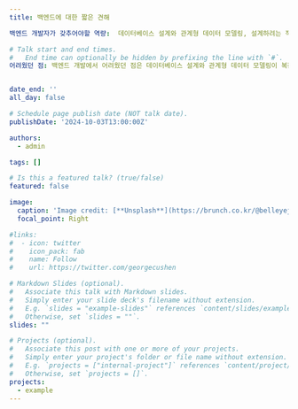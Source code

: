 ```yaml
---
title: 백엔드에 대한 짧은 견해

백엔드 개발자가 갖추어야할 역량:  데이터베이스 설계와 관계형 데이터 모델링, 설계하려는 작업에 따라 클라이언트의 요구 사항을 충족하면서도 효율적이고 일관된 엔드포인트를 만들기, 사용자 인증과 데이터 보호를 위한 보안 취약점을 예방하고  계속해서 변화하는 보안 트렌드에 따라기, 높은 트래픽 상황에서도 안정적인 성능을 유지하기 위해 서버를 최적화하고 스케일링 등을 할 줄 알아야한다. 

# Talk start and end times.
#   End time can optionally be hidden by prefixing the line with `#`.
어려웠던 점: 백엔드 개발에서 어려웠던 점은 데이터베이스 설계와 관계형 데이터 모델링이 복잡해 적절한 구조를 정의하는 것이 힘들었던 것 같다. 또한, RESTful API를 설계할 때 클라이언트의 요구 사항을 충족하면서도 효율적이고 일관된 엔드포인트를 만드는 것이 까다롭고, 다양한 오류를 적절히 처리하며 사용자에게 이해하기 쉬운 메시지를 제공하는 것도 어려웠던 것 같다. 더불어 사용자 인증과 데이터 보호를 위한 보안 취약점을 예방하는 것이 어렵고, 높은 트래픽 상황에서도 안정적인 성능을 유지하기 위해 서버를 최적화하고 스케일링하는 것이 도전적이었던 것 같다.


date_end: ''
all_day: false

# Schedule page publish date (NOT talk date).
publishDate: '2024-10-03T13:00:00Z'

authors:
  - admin

tags: []

# Is this a featured talk? (true/false)
featured: false

image:
  caption: 'Image credit: [**Unsplash**](https://brunch.co.kr/@belleyejinkim/18?pidx=1)'
  focal_point: Right

#links:
#  - icon: twitter
#    icon_pack: fab
#    name: Follow
#    url: https://twitter.com/georgecushen

# Markdown Slides (optional).
#   Associate this talk with Markdown slides.
#   Simply enter your slide deck's filename without extension.
#   E.g. `slides = "example-slides"` references `content/slides/example-slides.md`.
#   Otherwise, set `slides = ""`.
slides: ""

# Projects (optional).
#   Associate this post with one or more of your projects.
#   Simply enter your project's folder or file name without extension.
#   E.g. `projects = ["internal-project"]` references `content/project/deep-learning/index.md`.
#   Otherwise, set `projects = []`.
projects:
  - example
---
```

